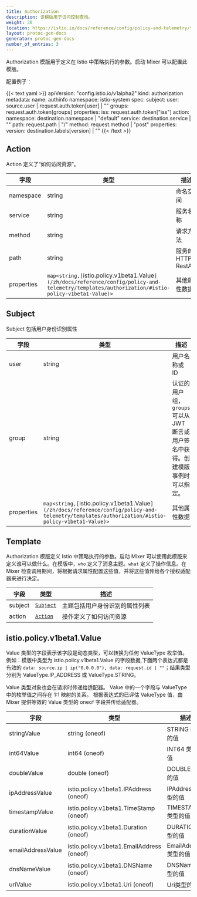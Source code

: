 ```yaml
---
title: Authorization
description: 该模版用于访问控制查询。
weight: 30
location: https://istio.io/docs/reference/config/policy-and-telemetry/templates/authorization.html
layout: protoc-gen-docs
generator: protoc-gen-docs
number_of_entries: 3
---
```


Authorization 模版用于定义在 Istio 中策略执行的参数。启动 Mixer 可以配置此模版。

配置例子：

{{< text yaml >}}
apiVersion: "config.istio.io/v1alpha2"
kind: authorization
metadata:
  name: authinfo
  namespace: istio-system
spec:
 subject:
   user: source.user | request.auth.token[user] | ""
   groups: request.auth.token[groups]
   properties:
    iss: request.auth.token["iss"]
 action:
   namespace: destination.namespace | "default"
   service: destination.service | ""
   path: request.path | "/"
   method: request.method | "post"
   properties:
     version: destination.labels[version] | ""
{{< /text >}}

## Action

Action 定义了“如何访问资源”。

|字段|类型|描述|
|----|----|----|
|namespace|string|命名空间|
|service|string|服务名称|
|method|string|请求方法|
|path|string|服务的 HTTP RestAPI|
|properties|`map<string,[`istio.policy.v1beta1.Value`](/zh/docs/reference/config/policy-and-telemetry/templates/authorization/#istio-policy-v1beta1-Value)>`|其他属性数据|

## Subject

Subject 包括用户身份识别属性

|字段|类型|描述|
|----|----|----|
|user|string|用户名称或 ID|
|group|string|认证的用户组，`groups` 可以从 JWT 断言或用户签名中获得。创建模版事例时可以指定。|
|properties|`map<string,[`istio.policy.v1beta1.Value`](/zh/docs/reference/config/policy-and-telemetry/templates/authorization/#istio-policy-v1beta1-Value)>`|其他属性数据|

## Template

Authorization 模版定义 Istio 中策略执行的参数。启动 Mixer 可以使用此模版来定义谁可以做什么。在模版中，`who` 定义了消息主题。`what` 定义了操作信息。在 Mixer 检查调用期间，将根据请求属性配置这些值，并将这些值传给各个授权适配器来进行决定。

|字段|类型|描述|
|----|----|----|
|subject|[`Subject`](/zh/docs/reference/config/policy-and-telemetry/templates/authorization/#subject)|主题包括用户身份识别的属性列表|
|action|[`Action`](/zh/docs/reference/config/policy-and-telemetry/templates/authorization/#action)|操作定义了如何访问资源|

## istio.policy.v1beta1.Value

Value 类型的字段表示该字段是动态类型，可以转换为任何 ValueType 枚举值。例如：模版中类型为 istio.policy.v1beta1.Value 的字段数据,下面两个表达式都是有效的 `data: source.ip | ip("0.0.0.0"), data: request.id | ""`；结果类型分别为 ValueType.IP_ADDRESS 或 ValueType.STRING。

Value 类型对象也会在请求时传递给适配器。 Value 中的一个字段与 ValueType 中的枚举值之间存在 1:1 映射的关系。 根据表达式的已评估 ValueType 值，由 Mixer 提供等效的 Value 类型的 oneof 字段并传给适配器。

|字段|类型|描述|
|----|----|----|
|stringValue|string (oneof)|STRING 类型的值|
|int64Value|int64 (oneof)|INT64 类型的值|
|doubleValue|double (oneof)|DOUBLE 类型的值|
|ipAddressValue|istio.policy.v1beta1.IPAddress (oneof)|IPAddress 类型的值|
|timestampValue|istio.policy.v1beta1.TimeStamp (oneof)|TIMESTAMP 类型的值|
|durationValue|istio.policy.v1beta1.Duration (oneof)|DURATION 类型的值|
|emailAddressValue|istio.policy.v1beta1.EmailAddress (oneof)|EmailAddress 类型的值|
|dnsNameValue|istio.policy.v1beta1.DNSName (oneof)|DNSName 类型的值|
|uriValue|istio.policy.v1beta1.Uri (oneof)|Uri类型的值|

